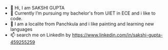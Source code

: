 - 👋 Hi, I am SAKSHI GUPTA
- 👀 Currently I’m pursuing my bachelor's from UIET in ECE and i like to code.
- 🌱 I am a localite from Panchkula and i like painting and learning new languages
- 📫 search me on LinkedIn by https://www.linkedin.com/in/sakshi-gupta-459255259

<!---
SAKSHI741-code/SAKSHI741-code is a ✨ special ✨ repository because its `README.md` (this file) appears on your GitHub profile.
You can click the Preview link to take a look at your changes.
--->
